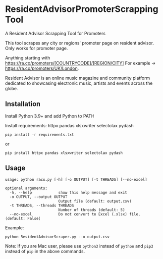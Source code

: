# ResidentAdvisorPromoterScrappingTool
A Resident Advisor Scrapping Tool for Promoters

This tool scrapes any city or regions' promoter page on resident advisor. Only works for promoter page. 

Anything starting with https://ra.co/promoters/[COUNTRYCODE]/[REGION/CITY] 
For example -> https://ra.co/promoters/UK/London.


Resident Advisor is an online music magazine and community platform dedicated to showcasing electronic music, artists and events across the globe.

## Installation

Install Python 3.9+ and add Python to PATH

Install requirements:
httpx
pandas
xlsxwriter
selectolax
pydash


```
pip install -r requirements.txt
```

or 

```
pip install httpx pandas xlsxwriter selectolax pydash
```


## Usage

```
usage: python raco.py [-h] [-o OUTPUT] [-t THREADS] [--no-excel]

optional arguments:
  -h, --help            show this help message and exit
  -o OUTPUT, --output OUTPUT
                        Output file (default: output.csv)
  -t THREADS, --threads THREADS
                        Number of threads (default: 5)
  --no-excel            Do not convert to Excel (.xlsx) file. (default: False)

```

Example:

```
python ResidentAdvisorScraper.py --o output.csv
```


Note: If you are Mac user, please use `python3` instead of `python` and `pip3` instead of `pip` in the above commands.
